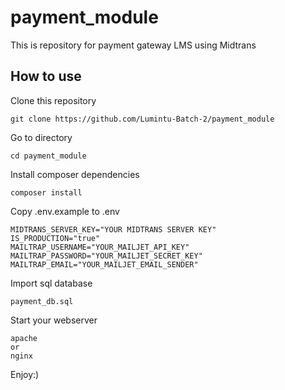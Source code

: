# payment_module
This is repository for payment gateway LMS using Midtrans

## How to use
Clone this repository
```
git clone https://github.com/Lumintu-Batch-2/payment_module
```
Go to directory
```
cd payment_module
```
Install composer dependencies
```
composer install
```
Copy .env.example to .env
```
MIDTRANS_SERVER_KEY="YOUR MIDTRANS SERVER KEY"
IS_PRODUCTION="true"
MAILTRAP_USERNAME="YOUR_MAILJET_API_KEY"
MAILTRAP_PASSWORD="YOUR_MAILJET_SECRET_KEY"
MAILTRAP_EMAIL="YOUR_MAILJET_EMAIL_SENDER"
```
Import sql database
```
payment_db.sql
```
Start your webserver
```
apache
or
nginx
```

Enjoy:)


